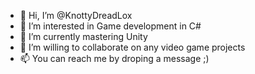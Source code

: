 - 👋 Hi, I’m @KnottyDreadLox
- 👀 I’m interested in Game development in C#  
- 🌱 I’m currently mastering Unity 
- 💞️ I’m willing to collaborate on any video game projects
- 📫 You can reach me by droping a message ;) 

<!---
KnottyDreadLox/KnottyDreadLox is a ✨ special ✨ repository because its `README.md` (this file) appears on your GitHub profile.
You can click the Preview link to take a look at your changes.
--->
